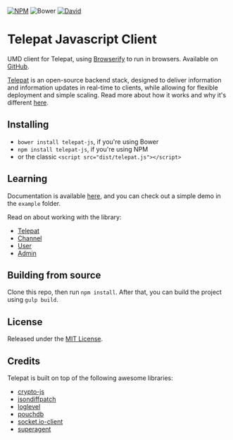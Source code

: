 [![NPM](https://img.shields.io/npm/v/telepat-js.svg)](https://www.npmjs.com/package/telepat-js) ![Bower](https://img.shields.io/bower/v/telepat-js.svg) [![David](https://img.shields.io/david/telepat-io/telepat-api.svg)](https://david-dm.org/telepat-io/telepat-api)

# Telepat Javascript Client

UMD client for Telepat, using [Browserify](http://browserify.org) to run in browsers.
Available on [GitHub](https://github.com/telepat-io/telepat-js).

[Telepat](http://telepat.io) is an open-source backend stack, designed to deliver information and information updates in real-time to clients, while allowing for flexible deployment and simple scaling. Read more about how it works and why it's different [here](http://docs.telepat.io).

## Installing

- `bower install telepat-js`, if you're using Bower
- `npm install telepat-js`, if you're using NPM
- or the classic `<script src="dist/telepat.js"></script>`

## Learning

Documentation is available [here](http://docs.telepat.io/js-sdk.html), and you can check out a simple demo in the `example` folder.

Read on about working with the library:

- [Telepat](http://docs.telepat.io/telepat-js/lib/telepat.js.html)
- [Channel](http://docs.telepat.io/telepat-js/lib/channel.js.html)
- [User](http://docs.telepat.io/telepat-js/lib/user.js.html)
- [Admin](http://docs.telepat.io/telepat-js/lib/admin.js.html)

## Building from source

Clone this repo, then run `npm install`. After that, you can build the project using `gulp build`.

## License

Released under the [MIT License](http://www.opensource.org/licenses/mit-license.php).

## Credits

Telepat is built on top of the following awesome libraries:

- [crypto-js](https://github.com/brix/crypto-js)
- [jsondiffpatch](https://github.com/benjamine/jsondiffpatch)
- [loglevel](https://github.com/pimterry/loglevel)
- [pouchdb](https://github.com/pouchdb/pouchdb)
- [socket.io-client](https://github.com/automattic/socket.io-client)
- [superagent](https://github.com/visionmedia/superagent)